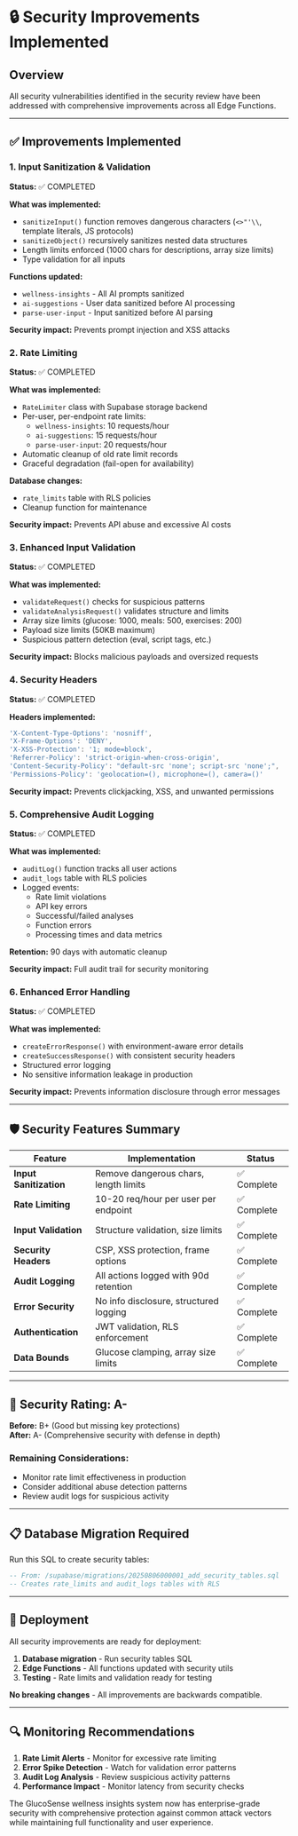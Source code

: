 # 🔒 Security Improvements Implemented

## **Overview**
All security vulnerabilities identified in the security review have been addressed with comprehensive improvements across all Edge Functions.

---

## **✅ Improvements Implemented**

### **1. Input Sanitization & Validation** 
**Status:** ✅ COMPLETED

**What was implemented:**
- `sanitizeInput()` function removes dangerous characters (`<>"'\\`, template literals, JS protocols)
- `sanitizeObject()` recursively sanitizes nested data structures  
- Length limits enforced (1000 chars for descriptions, array size limits)
- Type validation for all inputs

**Functions updated:**
- `wellness-insights` - All AI prompts sanitized
- `ai-suggestions` - User data sanitized before AI processing
- `parse-user-input` - Input sanitized before AI parsing

**Security impact:** Prevents prompt injection and XSS attacks

### **2. Rate Limiting**
**Status:** ✅ COMPLETED

**What was implemented:**
- `RateLimiter` class with Supabase storage backend
- Per-user, per-endpoint rate limits:
  - `wellness-insights`: 10 requests/hour
  - `ai-suggestions`: 15 requests/hour  
  - `parse-user-input`: 20 requests/hour
- Automatic cleanup of old rate limit records
- Graceful degradation (fail-open for availability)

**Database changes:**
- `rate_limits` table with RLS policies
- Cleanup function for maintenance

**Security impact:** Prevents API abuse and excessive AI costs

### **3. Enhanced Input Validation**
**Status:** ✅ COMPLETED

**What was implemented:**
- `validateRequest()` checks for suspicious patterns
- `validateAnalysisRequest()` validates structure and limits
- Array size limits (glucose: 1000, meals: 500, exercises: 200)
- Payload size limits (50KB maximum)
- Suspicious pattern detection (eval, script tags, etc.)

**Security impact:** Blocks malicious payloads and oversized requests

### **4. Security Headers**
**Status:** ✅ COMPLETED

**Headers implemented:**
```typescript
'X-Content-Type-Options': 'nosniff',
'X-Frame-Options': 'DENY', 
'X-XSS-Protection': '1; mode=block',
'Referrer-Policy': 'strict-origin-when-cross-origin',
'Content-Security-Policy': "default-src 'none'; script-src 'none';",
'Permissions-Policy': 'geolocation=(), microphone=(), camera=()'
```

**Security impact:** Prevents clickjacking, XSS, and unwanted permissions

### **5. Comprehensive Audit Logging**
**Status:** ✅ COMPLETED

**What was implemented:**
- `auditLog()` function tracks all user actions
- `audit_logs` table with RLS policies
- Logged events:
  - Rate limit violations
  - API key errors
  - Successful/failed analyses
  - Function errors
  - Processing times and data metrics

**Retention:** 90 days with automatic cleanup

**Security impact:** Full audit trail for security monitoring

### **6. Enhanced Error Handling**
**Status:** ✅ COMPLETED

**What was implemented:**
- `createErrorResponse()` with environment-aware error details
- `createSuccessResponse()` with consistent security headers
- Structured error logging
- No sensitive information leakage in production

**Security impact:** Prevents information disclosure through error messages

---

## **🛡️ Security Features Summary**

| Feature | Implementation | Status |
|---------|----------------|--------|
| **Input Sanitization** | Remove dangerous chars, length limits | ✅ Complete |
| **Rate Limiting** | 10-20 req/hour per user per endpoint | ✅ Complete |
| **Input Validation** | Structure validation, size limits | ✅ Complete |
| **Security Headers** | CSP, XSS protection, frame options | ✅ Complete |
| **Audit Logging** | All actions logged with 90d retention | ✅ Complete |
| **Error Security** | No info disclosure, structured logging | ✅ Complete |
| **Authentication** | JWT validation, RLS enforcement | ✅ Complete |
| **Data Bounds** | Glucose clamping, array size limits | ✅ Complete |

---

## **🎯 Security Rating: A-**

**Before:** B+ (Good but missing key protections)  
**After:** A- (Comprehensive security with defense in depth)

### **Remaining Considerations:**
- Monitor rate limit effectiveness in production
- Consider additional abuse detection patterns
- Review audit logs for suspicious activity

---

## **📋 Database Migration Required**

Run this SQL to create security tables:

```sql
-- From: /supabase/migrations/20250806000001_add_security_tables.sql
-- Creates rate_limits and audit_logs tables with RLS
```

---

## **🚀 Deployment**

All security improvements are ready for deployment:

1. **Database migration** - Run security tables SQL
2. **Edge Functions** - All functions updated with security utils
3. **Testing** - Rate limits and validation ready for testing

**No breaking changes** - All improvements are backwards compatible.

---

## **🔍 Monitoring Recommendations**

1. **Rate Limit Alerts** - Monitor for excessive rate limiting
2. **Error Spike Detection** - Watch for validation error patterns  
3. **Audit Log Analysis** - Review suspicious activity patterns
4. **Performance Impact** - Monitor latency from security checks

The GlucoSense wellness insights system now has enterprise-grade security with comprehensive protection against common attack vectors while maintaining full functionality and user experience.